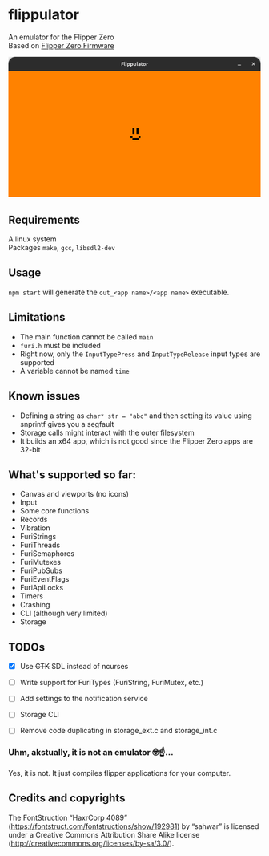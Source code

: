 # flippulator
An emulator for the Flipper Zero\
Based on [Flipper Zero Firmware](https://github.com/flipperdevices/flipperzero-firmware)

![Screenshot](https://raw.githubusercontent.com/Milk-Cool/flippulator/main/images/screenshot.png)

## Requirements
A linux system\
Packages `make`, `gcc`, `libsdl2-dev`

## Usage
`npm start` will generate the `out_<app name>/<app name>` executable.

## Limitations
- The main function cannot be called `main`
- `furi.h` must be included
- Right now, only the `InputTypePress` and `InputTypeRelease` input types are supported
- A variable cannot be named `time`

## Known issues
- Defining a string as `char* str = "abc"` and then setting its value using snprintf gives you a segfault
- Storage calls might interact with the outer filesystem
- It builds an x64 app, which is not good since the Flipper Zero apps are 32-bit

## What's supported so far:
- Canvas and viewports (no icons)
- Input
- Some core functions
- Records
- Vibration
- FuriStrings
- FuriThreads
- FuriSemaphores
- FuriMutexes
- FuriPubSubs
- FuriEventFlags
- FuriApiLocks
- Timers
- Crashing
- CLI (although very limited)
- Storage

## TODOs
- [x] Use ~~GTK~~ SDL instead of ncurses
- [ ] Write support for FuriTypes (FuriString, FuriMutex, etc.)
- [ ] Add settings to the notification service
- [ ] Storage CLI
- [ ] Remove code duplicating in storage_ext.c and storage_int.c


### Uhm, akstually, it is not an emulator 🤓☝️...
Yes, it is not. It just compiles flipper applications for your computer.

## Credits and copyrights
The FontStruction “HaxrCorp 4089” (https://fontstruct.com/fontstructions/show/192981) by “sahwar” is licensed under a Creative Commons Attribution Share Alike license (http://creativecommons.org/licenses/by-sa/3.0/).